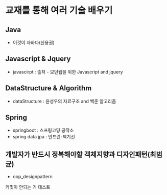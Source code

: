
교재를 통해 여러 기술 배우기
==========================

Java
---
+ 이것이 자바다(신용권)

Javascript & Jquery
-----------------
 + javascirpt : 출처 - 모던웹을 위한 Javascript and jquery


DataStructure & Algorithm
---------------------------
+ dataStructure : 윤성우의 자료구조 and  백준 알고리즘

Spring
----------------------------
+ springboot : 스프링코딩 공작소
+ spring data jpa : 인프런-백기선

개발자가 반드시 정복해야할 객체지향과 디자인패턴(최범균)
-------------------------------------------------------------------
+ oop_designpattern
 
커밋이 안되는 거 테스트